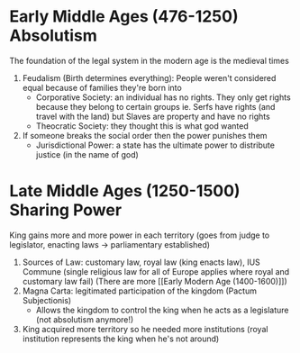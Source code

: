 # Early Middle Ages (476-1250) Absolutism 
The foundation of the legal system in the modern age is the medieval times
1. Feudalism (Birth determines everything): People weren't considered equal because of families they're born into
	- Corporative Society: an individual has no rights. They only get rights because they belong to certain groups
		ie. Serfs have rights (and travel with the land) but Slaves are property and have no rights
	- Theocratic Society: they thought this is what god wanted
2. If someone breaks the social order then the power punishes them
	- Jurisdictional Power: a state has the ultimate power to distribute justice (in the name of god)
# Late Middle Ages (1250-1500) Sharing Power
King gains more and more power in each territory (goes from judge to legislator, enacting laws -> parliamentary established)
1. Sources of Law: customary law, royal law (king enacts law), IUS Commune (single religious law for all of Europe applies where royal and customary law fail)
	(There are more [[Early Modern Age (1400-1600)]])
2. Magna Carta: legitimated participation of the kingdom (Pactum Subjectionis)
	- Allows the kingdom to control the king when he acts as a legislature (not absolutism anymore!)
3. King acquired more territory so he needed more institutions (royal institution represents the king when he's not around)
